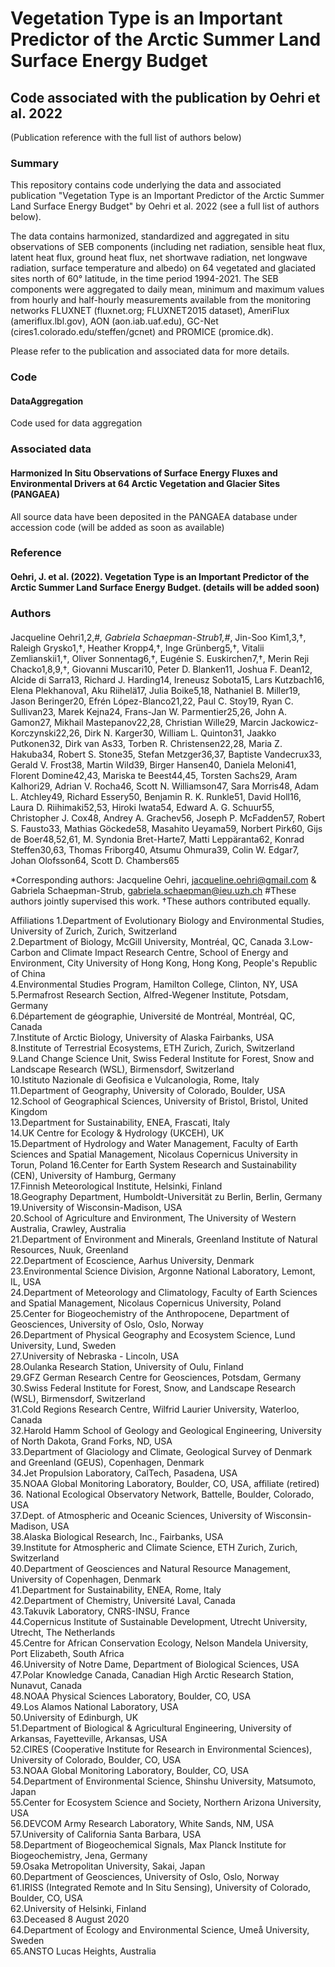 # Vegetation Type is an Important Predictor of the Arctic Summer Land Surface Energy Budget
## Code associated with the publication by Oehri et al. 2022
(Publication reference with the full list of authors below)

### Summary
This repository contains code underlying the data and associated publication "Vegetation Type is an Important Predictor of the Arctic Summer Land Surface Energy Budget" by Oehri et al. 2022 (see a full list of authors below).

The data contains harmonized, standardized and aggregated in situ observations of SEB components (including net radiation, sensible heat flux, latent heat flux, ground heat flux, net shortwave radiation, net longwave radiation, surface temperature and albedo) on 64 vegetated and glaciated sites north of 60° latitude, in the time period 1994-2021. The SEB components were aggregated to daily mean, minimum and maximum values from hourly and half-hourly measurements available from the monitoring networks FLUXNET (fluxnet.org; FLUXNET2015 dataset), AmeriFlux (ameriflux.lbl.gov), AON (aon.iab.uaf.edu), GC-Net (cires1.colorado.edu/steffen/gcnet) and PROMICE (promice.dk).

Please refer to the publication and associated data for more details.

### Code
#### DataAggregation
Code used for data aggregation

### Associated data
#### Harmonized In Situ Observations of Surface Energy Fluxes and Environmental Drivers at 64 Arctic Vegetation and Glacier Sites (PANGAEA)
All source data have been deposited in the PANGAEA database under accession code (will be added as soon as available)

### Reference
#### Oehri, J. et al. (2022). Vegetation Type is an Important Predictor of the Arctic Summer Land Surface Energy Budget. (details will be added soon)

### Authors
####
Jacqueline Oehri1,2,#*, Gabriela Schaepman-Strub1,#*, Jin-Soo Kim1,3,†, Raleigh Grysko1,†, Heather Kropp4,†, Inge Grünberg5,†, Vitalii Zemlianskii1,†, Oliver Sonnentag6,†, Eugénie S. Euskirchen7,†, Merin Reji Chacko1,8,9,†, Giovanni Muscari10, Peter D. Blanken11, Joshua F. Dean12, Alcide di Sarra13, Richard J. Harding14, Ireneusz Sobota15, Lars Kutzbach16, Elena Plekhanova1, Aku Riihelä17, Julia Boike5,18, Nathaniel B. Miller19, Jason Beringer20, Efrén López-Blanco21,22, Paul C. Stoy19, Ryan C. Sullivan23, Marek Kejna24, Frans-Jan W. Parmentier25,26, John A. Gamon27, Mikhail Mastepanov22,28, Christian Wille29, Marcin Jackowicz-Korczynski22,26, Dirk N. Karger30, William L. Quinton31, Jaakko Putkonen32, Dirk van As33, Torben R. Christensen22,28, Maria Z. Hakuba34, Robert S. Stone35, Stefan Metzger36,37, Baptiste Vandecrux33, Gerald V. Frost38, Martin Wild39, Birger Hansen40, Daniela Meloni41, Florent Domine42,43, Mariska te Beest44,45, Torsten Sachs29, Aram Kalhori29, Adrian V. Rocha46, Scott N. Williamson47, Sara Morris48, Adam L. Atchley49, Richard Essery50, Benjamin R. K. Runkle51, David Holl16, Laura D. Riihimaki52,53, Hiroki Iwata54, Edward A. G. Schuur55, Christopher J. Cox48, Andrey A. Grachev56, Joseph P. McFadden57, Robert S. Fausto33, Mathias Göckede58, Masahito Ueyama59, Norbert Pirk60, Gijs de Boer48,52,61, M. Syndonia Bret-Harte7, Matti Leppäranta62, Konrad Steffen30,63, Thomas Friborg40, Atsumu Ohmura39, Colin W. Edgar7, Johan Olofsson64, Scott D. Chambers65

*Corresponding authors: Jacqueline Oehri, jacqueline.oehri@gmail.com & Gabriela Schaepman-Strub, gabriela.schaepman@ieu.uzh.ch 
#These authors jointly supervised this work. †These authors contributed equally.

Affiliations
1.Department of Evolutionary Biology and Environmental Studies, University of Zurich, Zurich, Switzerland                                    
2.Department of Biology, McGill University, Montréal, QC, Canada
3.Low-Carbon and Climate Impact Research Centre, School of Energy and Environment, City University of Hong Kong, Hong Kong, People's Republic of China                                                                   
4.Environmental Studies Program, Hamilton College, Clinton, NY, USA                                                                             
5.Permafrost Research Section, Alfred-Wegener Institute, Potsdam, Germany                                                                         
6.Département de géographie, Université de Montréal, Montréal, QC, Canada                                                                         
7.Institute of Arctic Biology, University of Alaska Fairbanks, USA                                                                                                             
8.Institute of Terrestrial Ecosystems, ETH Zurich, Zurich, Switzerland                                                                            
9.Land Change Science Unit, Swiss Federal Institute for Forest, Snow and Landscape Research (WSL), Birmensdorf, Switzerland                       
10.Istituto Nazionale di Geofisica e Vulcanologia, Rome, Italy                                                                                     
11.Department of Geography, University of Colorado, Boulder, USA                                                                                  
12.School of Geographical Sciences, University of Bristol, Bristol, United Kingdom                                                                       
13.Department for Sustainability, ENEA, Frascati, Italy                                                                                           
14.UK Centre for Ecology & Hydrology (UKCEH), UK                                                                                                  
15.Department of Hydrology and Water Management, Faculty of Earth Sciences and Spatial Management, Nicolaus Copernicus University in Torun, Poland
16.Center for Earth System Research and Sustainability (CEN), University of Hamburg, Germany                                                      
17.Finnish Meteorological Institute, Helsinki, Finland                                                                                                      
18.Geography Department, Humboldt-Universität zu Berlin, Berlin, Germany                                                                          
19.University of Wisconsin-Madison, USA                                                                                                           
20.School of Agriculture and Environment, The University of Western Australia, Crawley, Australia                                                 
21.Department of Environment and Minerals, Greenland Institute of Natural Resources, Nuuk, Greenland                                              
22.Department of Ecoscience, Aarhus University, Denmark                                                                                           
23.Environmental Science Division, Argonne National Laboratory, Lemont, IL, USA                                                                   
24.Department of Meteorology and Climatology, Faculty of Earth Sciences and Spatial Management, Nicolaus Copernicus University, Poland                                                                                                         
25.Center for Biogeochemistry of the Anthropocene, Department of Geosciences, University of Oslo, Oslo, Norway                                    
26.Department of Physical Geography and Ecosystem Science, Lund University, Lund, Sweden                                                          
27.University of Nebraska - Lincoln, USA                                                                                                          
28.Oulanka Research Station, University of Oulu, Finland                                                                                          
29.GFZ German Research Centre for Geosciences, Potsdam, Germany                                                                                   
30.Swiss Federal Institute for Forest, Snow, and Landscape Research (WSL), Birmensdorf, Switzerland                                               
31.Cold Regions Research Centre, Wilfrid Laurier University, Waterloo, Canada                                                                                                             
32.Harold Hamm School of Geology and Geological Engineering, University of North Dakota, Grand Forks, ND, USA                                     
33.Department of Glaciology and Climate, Geological Survey of Denmark and Greenland (GEUS), Copenhagen, Denmark                                          
34.Jet Propulsion Laboratory, CalTech, Pasadena, USA                                                                                              
35.NOAA Global Monitoring Laboratory, Boulder, CO, USA, affiliate (retired)                                                                       
36. National Ecological Observatory Network, Battelle, Boulder, Colorado, USA                                                                      
37.Dept. of Atmospheric and Oceanic Sciences, University of Wisconsin-Madison, USA                                                                
38.Alaska Biological Research, Inc., Fairbanks, USA                                                                                               
39.Institute for Atmospheric and Climate Science, ETH Zurich, Zurich, Switzerland                                                                 
40.Department of Geosciences and Natural Resource Management, University of Copenhagen, Denmark                                                                                                               
41.Department for Sustainability, ENEA, Rome, Italy                                                                                               
42.Department of Chemistry, Université Laval, Canada                                                                                              
43.Takuvik Laboratory, CNRS-INSU, France                                                                                                                              
44.Copernicus Institute of Sustainable Development, Utrecht University, Utrecht, The Netherlands                                                  
45.Centre for African Conservation Ecology, Nelson Mandela University, Port Elizabeth, South Africa                                               
46.University of Notre Dame, Department of Biological Sciences, USA                                                                                    
47.Polar Knowledge Canada, Canadian High Arctic Research Station, Nunavut, Canada                                                                     
48.NOAA Physical Sciences Laboratory, Boulder, CO, USA                                                                                            
49.Los Alamos National Laboratory, USA                                                                                                            
50.University of Edinburgh, UK                                                                                                                    
51.Department of Biological & Agricultural Engineering, University of Arkansas, Fayetteville, Arkansas, USA                                       
52.CIRES (Cooperative Institute for Research in Environmental Sciences), University of Colorado, Boulder, CO, USA                                 
53.NOAA Global Monitoring Laboratory, Boulder, CO, USA                                                                                            
54.Department of Environmental Science, Shinshu University, Matsumoto, Japan                                                                      
55.Center for Ecosystem Science and Society, Northern Arizona University, USA                                                                     
56.DEVCOM Army Research Laboratory, White Sands, NM, USA                                                                                          
57.University of California Santa Barbara, USA                                                                                                    
58.Department of Biogeochemical Signals, Max Planck Institute for Biogeochemistry, Jena, Germany                                                  
59.Osaka Metropolitan University, Sakai, Japan                                                                                                             
60.Department of Geosciences, University of Oslo, Oslo, Norway                                                                                    
61.IRISS (Integrated Remote and In Situ Sensing), University of Colorado, Boulder, CO, USA                                                        
62.University of Helsinki, Finland                                                                                                                
63.Deceased 8 August 2020                                                                                                                         
64.Department of Ecology and Environmental Science, Umeå University, Sweden                                                                                                                        
65.ANSTO Lucas Heights, Australia 

